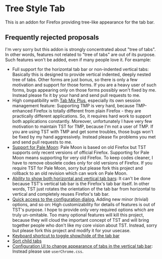 # Tree Style Tab

This is an addon for Firefox providing tree-like appearance for the tab bar.

## Frequently rejected proposals

I'm very sorry but this addon is strongly concentrated about "tree of tabs". In other words, features not related to "tree of tabs" are out of its purpose. Such features won't be added, even if many people love it. For example:

 * Full support for the horizontal tab bar or non-indented vertical tabs: Basically this is designed to provide vertical indented, deeply nested tree of tabs. Other forms are just bonus, so there is only a few motivation and support for those forms. If you are a heavy user of such forms, bugs appearing only on those forms possibly won't fixed by me. Instead please fix it by your hand and send pull requests to me.
 * High compatibility with [Tab Mix Plus](https://addons.mozilla.org/firefox/addon/tab-mix-plus/), especially its own session management feature: Supporting TMP is very hard, because TMP-enhanced Firefox is totally different from plain Firefox - they are practically different applications. So, it requires hard work to support both applications constantly. Moreover, unfortunately I have very few motivation to maintain TST for TMP, because I'm not a user of TMP. If you are using TST with TMP and get some troubles, those bugs won't be fixed by my hand aggressively. Instead please fix problems you met and send pull requests to me.
 * [Support for Pale Moon](https://github.com/piroor/treestyletab/issues/1043): Pale Moon is based on old Firefox but TST supports only recent versions of official Firefox. Supporting for Pale Moon means supporting for very old Firefox. To keep codes cleaner, I have to remove obsolete codes only for old versions of Firefox. If you require TST for Pale Moon, sorry but please fork this project and rollback to an old revision which can work on Pale Moon.
 * [Ability to show both horizontal and vertical tab bars](https://github.com/piroor/treestyletab/issues/304): It can't be done because TST's vertical tab bar is the Firefox's tab bar itself. In other words, TST just rotates the orientation of the tab bar from horizontal to vertical and completely reuses Firefox's tab bar.
 * [Quick access to the configuration dialog](https://github.com/piroor/treestyletab/issues/1020), Adding new minor (trivial) options, and so on: High customizability for details of features is out of TST's purpose. I hope to provide only very required options which are truly un-omitable. Too many optional features will kill this project, because they will cloud  the important concept of TST and will  bring together people who don't like my core vision about TST. Instead, sorry but please fork this project and modify it for your usecase.
 * [Keyboard shortcut to toggle show/hide of the tab bar](https://github.com/piroor/treestyletab/issues/156)
 * [Sort child tabs](https://github.com/piroor/treestyletab/issues/94)
 * [Configuration UI to change appearance of tabs in the vertical tab bar](https://github.com/piroor/treestyletab/issues/539): Instead please use `userChrome.css`.

